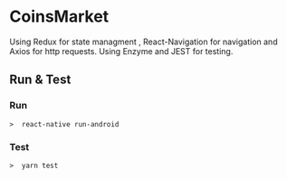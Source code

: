 # CoinsMarket

Using Redux for state managment , React-Navigation for navigation and Axios for http requests.
Using Enzyme and JEST for testing.

## Run & Test
### Run
    >  react-native run-android
### Test
    >  yarn test
